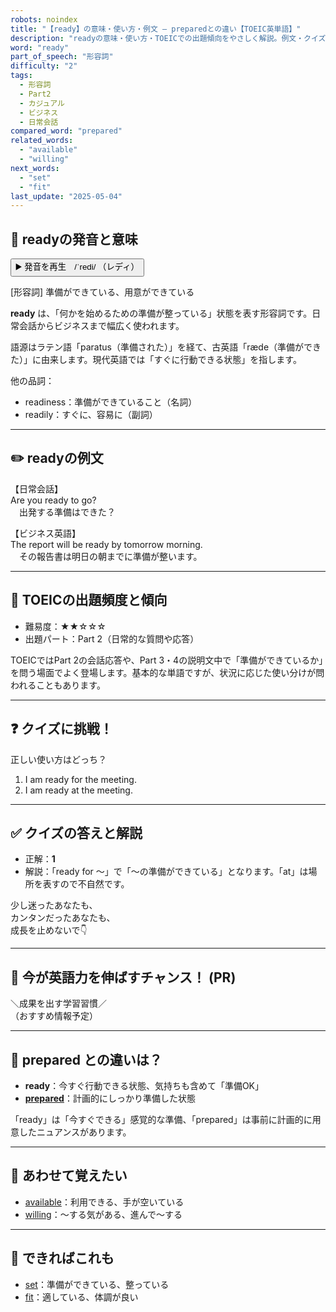 ```yaml
---
robots: noindex
title: "【ready】の意味・使い方・例文 ― preparedとの違い【TOEIC英単語】"
description: "readyの意味・使い方・TOEICでの出題傾向をやさしく解説。例文・クイズ付きでpreparedとの違いもわかりやすく学べます。"
word: "ready"
part_of_speech: "形容詞"
difficulty: "2"
tags:
  - 形容詞
  - Part2
  - カジュアル
  - ビジネス
  - 日常会話
compared_word: "prepared"
related_words:
  - "available"
  - "willing"
next_words:
  - "set"
  - "fit"
last_update: "2025-05-04"
---
```


## 🔰 readyの発音と意味

<button class="play-audio" onclick="playTTS('ready')">
  <span class="play-audio-main">
    ▶️ 発音を再生　/ˈredi/
  </span>
  <span class="play-audio-sub">
    （レディ）
  </span>
</button>

[形容詞] 準備ができている、用意ができている

**ready** は、「何かを始めるための準備が整っている」状態を表す形容詞です。日常会話からビジネスまで幅広く使われます。

語源はラテン語「paratus（準備された）」を経て、古英語「ræde（準備ができた）」に由来します。現代英語では「すぐに行動できる状態」を指します。

他の品詞：  
- readiness：準備ができていること（名詞）
- readily：すぐに、容易に（副詞）

---

## ✏️ readyの例文

【日常会話】  
Are you ready to go?  
　出発する準備はできた？

【ビジネス英語】  
The report will be ready by tomorrow morning.  
　その報告書は明日の朝までに準備が整います。

---

## 🎯 TOEICの出題頻度と傾向

- 難易度：★★☆☆☆
- 出題パート：Part 2（日常的な質問や応答）

TOEICではPart 2の会話応答や、Part 3・4の説明文中で「準備ができているか」を問う場面でよく登場します。基本的な単語ですが、状況に応じた使い分けが問われることもあります。

---

## ❓ クイズに挑戦！

正しい使い方はどっち？

1. I am ready for the meeting.  
2. I am ready at the meeting.

---

## ✅ クイズの答えと解説

- 正解：**1**
- 解説：「ready for ～」で「～の準備ができている」となります。「at」は場所を表すので不自然です。

少し迷ったあなたも、  
カンタンだったあなたも、  
成長を止めないで👇️

---

## 🚀 今が英語力を伸ばすチャンス！ (PR)

<div class="info-center">
＼成果を出す学習習慣／<br>  
（おすすめ情報予定）
</div>

---

## 🤔  prepared との違いは？

- **ready**：今すぐ行動できる状態、気持ちも含めて「準備OK」
- **[prepared](/word/prepared)**：計画的にしっかり準備した状態

「ready」は「今すぐできる」感覚的な準備、「prepared」は事前に計画的に用意したニュアンスがあります。

---

## 🧩 あわせて覚えたい

- [available](/word/available)：利用できる、手が空いている
- [willing](/word/willing)：～する気がある、進んで～する

---

## 📖 できればこれも

- [set](/word/set)：準備ができている、整っている
- [fit](/word/fit)：適している、体調が良い

<!-- cvid: aid22_bid26 -->
